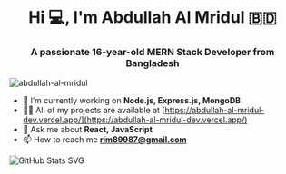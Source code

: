 <h1 align="center">Hi 💻, I'm Abdullah Al Mridul 🇧🇩</h1>
<h3 align="center">A passionate 16-year-old MERN Stack Developer from Bangladesh</h3>

<p align="left">
  <img src="https://komarev.com/ghpvc/?username=abdullah-al-mridul&label=Profile%20views&color=blueviolet&style=for-the-badge&base=1000" alt="abdullah-al-mridul" />
</p>

- 🌱 I’m currently working on **Node.js, Express.js, MongoDB**
- 👨‍💻 All of my projects are available at [https://abdullah-al-mridul-dev.vercel.app/](https://abdullah-al-mridul-dev.vercel.app/)
- 💬 Ask me about **React, JavaScript**
- 📫 How to reach me **rim89987@gmail.com**

![GitHub Stats SVG](https://rproxy.ttoo.lol/githubstats/github-status?username=abdullah-al-mridul)
